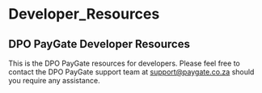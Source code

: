 # Developer_Resources
## DPO PayGate Developer Resources
This is the DPO PayGate resources for developers. Please feel free to contact the DPO PayGate support team at support@paygate.co.za should you require any assistance.
